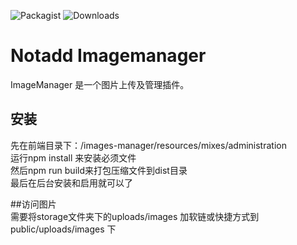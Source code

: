 ![Packagist](https://img.shields.io/packagist/v/notadd/imagesmanager.svg)
![Downloads](https://img.shields.io/packagist/dt/notadd/imagesmanager.svg)

# Notadd Imagemanager

ImageManager 是一个图片上传及管理插件。

## 安装

先在前端目录下：/images-manager/resources/mixes/administration	  
运行npm install 来安装必须文件	    
然后npm run build来打包压缩文件到dist目录	    
最后在后台安装和启用就可以了	    

##访问图片	  
需要将storage文件夹下的uploads/images 加软链或快捷方式到 public/uploads/images 下	

